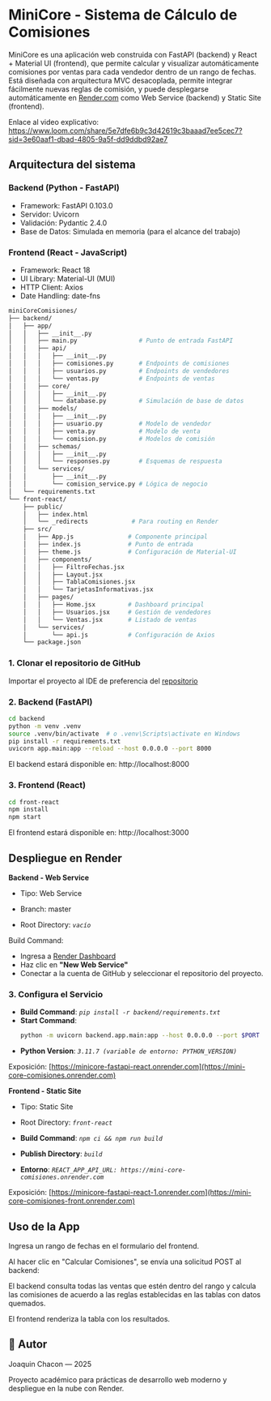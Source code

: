 # MiniCore - Sistema de Cálculo de Comisiones

MiniCore es una aplicación web construida con FastAPI (backend) y React + Material UI (frontend), que permite calcular y visualizar automáticamente comisiones por ventas para cada vendedor dentro de un rango de fechas. 
Está diseñada con arquitectura MVC desacoplada, permite integrar fácilmente nuevas reglas de comisión, y puede desplegarse automáticamente en [Render.com](https://render.com) como Web Service (backend) y Static Site (frontend).

Enlace al video explicativo: https://www.loom.com/share/5e7dfe6b9c3d42619c3baaad7ee5cec7?sid=3e60aaf1-dbad-4805-9a5f-dd9ddbd92ae7

## Arquitectura del sistema
### Backend (Python - FastAPI)

- Framework: FastAPI 0.103.0
- Servidor: Uvicorn
- Validación: Pydantic 2.4.0
- Base de Datos: Simulada en memoria (para el alcance del trabajo)

### Frontend (React - JavaScript)

- Framework: React 18
- UI Library: Material-UI (MUI)
- HTTP Client: Axios
- Date Handling: date-fns

```bash
miniCoreComisiones/
├── backend/
│   ├── app/
│   │   ├── __init__.py
│   │   ├── main.py                 # Punto de entrada FastAPI
│   │   ├── api/
│   │   │   ├── __init__.py
│   │   │   ├── comisiones.py       # Endpoints de comisiones
│   │   │   ├── usuarios.py         # Endpoints de vendedores
│   │   │   └── ventas.py           # Endpoints de ventas
│   │   ├── core/
│   │   │   ├── __init__.py
│   │   │   └── database.py         # Simulación de base de datos
│   │   ├── models/
│   │   │   ├── __init__.py
│   │   │   ├── usuario.py          # Modelo de vendedor
│   │   │   ├── venta.py            # Modelo de venta
│   │   │   └── comision.py         # Modelos de comisión
│   │   ├── schemas/
│   │   │   ├── __init__.py
│   │   │   └── responses.py        # Esquemas de respuesta
│   │   └── services/
│   │       ├── __init__.py
│   │       └── comision_service.py # Lógica de negocio
│   └── requirements.txt
└── front-react/
    ├── public/
    │   ├── index.html
    │   └── _redirects            # Para routing en Render
    ├── src/
    │   ├── App.js               # Componente principal
    │   ├── index.js             # Punto de entrada
    │   ├── theme.js             # Configuración de Material-UI
    │   ├── components/
    │   │   ├── FiltroFechas.jsx
    │   │   ├── Layout.jsx
    │   │   ├── TablaComisiones.jsx
    │   │   └── TarjetasInformativas.jsx
    │   ├── pages/
    │   │   ├── Home.jsx         # Dashboard principal
    │   │   ├── Usuarios.jsx     # Gestión de vendedores
    │   │   └── Ventas.jsx       # Listado de ventas
    │   └── services/
    │       └── api.js           # Configuración de Axios
    └── package.json         
```


### 1. Clonar el repositorio de GitHub
Importar el proyecto al IDE de preferencia del [repositorio](https://github.com/joaquincgp/Mini-Core-Comisiones.git)

### 2. Backend (FastAPI)
```bash
cd backend
python -m venv .venv
source .venv/bin/activate  # o .venv\Scripts\activate en Windows
pip install -r requirements.txt
uvicorn app.main:app --reload --host 0.0.0.0 --port 8000
```

El backend estará disponible en: http://localhost:8000

### 3. Frontend (React)
```bash
cd front-react
npm install
npm start 
```

El frontend estará disponible en: http://localhost:3000

## Despliegue en Render

**Backend - Web Service**

- Tipo: Web Service

- Branch: master

- Root Directory: *`vacío`*

Build Command:
- Ingresa a [Render Dashboard](https://dashboard.render.com/)
- Haz clic en **"New Web Service"**
- Conectar a la cuenta de GitHub y seleccionar el repositorio del proyecto.

### 3. Configura el Servicio

- **Build Command**: *`pip install -r backend/requirements.txt`*
- **Start Command**:  
  ```bash
  python -m uvicorn backend.app.main:app --host 0.0.0.0 --port $PORT
    ```
- **Python Version**: *`3.11.7 (variable de entorno: PYTHON_VERSION)`*

Exposición: [https://minicore-fastapi-react.onrender.com](https://mini-core-comisiones.onrender.com)


**Frontend - Static Site**

- Tipo: Static Site

- Root Directory: *`front-react`*

- **Build Command**:  *`npm ci && npm run build`*
- **Publish Directory**: *`build`*
- **Entorno**: *`REACT_APP_API_URL: https://mini-core-comisiones.onrender.com`*

Exposición: [https://minicore-fastapi-react-1.onrender.com](https://mini-core-comisiones-front.onrender.com)
 
## Uso de la App

Ingresa un rango de fechas en el formulario del frontend.

Al hacer clic en "Calcular Comisiones", se envía una solicitud POST al backend:

El backend consulta todas las ventas que estén dentro del rango y calcula las comisiones de acuerdo a las reglas establecidas en las tablas con datos quemados.

El frontend renderiza la tabla con los resultados.

## 👨 Autor

Joaquin Chacon — 2025

Proyecto académico para prácticas de desarrollo web moderno y despliegue en la nube con Render.
